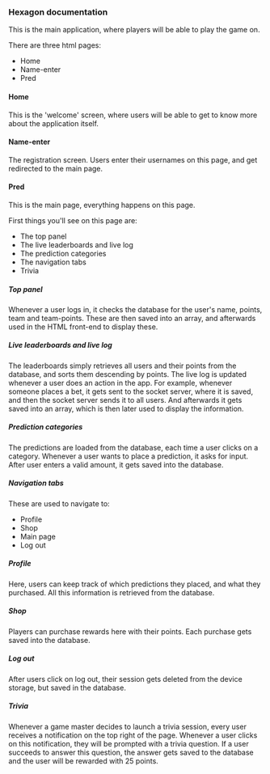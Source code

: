 ### Hexagon documentation

This is the main application, where players will be able to play the game on.

There are three html pages:
- Home
- Name-enter
- Pred

#### Home
This is the 'welcome' screen, where users will be able to get to know more about the application itself.

#### Name-enter
The registration screen. Users enter their usernames on this page, and get redirected to the main page.

#### Pred
This is the main page, everything happens on this page.

First things you'll see on this page are:
- The top panel
- The live leaderboards and live log
- The prediction categories
- The navigation tabs
- Trivia

##### Top panel
Whenever a user logs in, it checks the database for the user's name, points, team and team-points. These are then saved into an array, and afterwards used in the HTML front-end to display these.

##### Live leaderboards and live log
The leaderboards simply retrieves all users and their points from the database, and sorts them descending by points.
The live log is updated whenever a user does an action in the app. For example, whenever someone places a bet, it gets sent to the socket server, where it is saved, and then the socket server sends it to all users. And afterwards it gets saved into an array, which is then later used to display the information.

##### Prediction categories
The predictions are loaded from the database, each time a user clicks on a category. Whenever a user wants to place a prediction, it asks for input. After user enters a valid amount, it gets saved into the database.

##### Navigation tabs
These are used to navigate to:
- Profile
- Shop
- Main page
- Log out

##### Profile
Here, users can keep track of which predictions they placed, and what they purchased. All this information is retrieved from the database.

##### Shop
Players can purchase rewards here with their points. Each purchase gets saved into the database.

##### Log out
After users click on log out, their session gets deleted from the device storage, but saved in the database.

##### Trivia
Whenever a game master decides to launch a trivia session, every user receives a notification on the top right of the page. Whenever a user clicks on this notification, they will be prompted with a trivia question. If a user succeeds to answer this question, the answer gets saved to the database and the user will be rewarded with 25 points.
